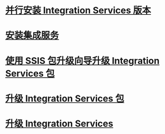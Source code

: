 # [并行安装 Integration Services 版本](installing-integration-services-versions-side-by-side.md)
# [安装集成服务](install-integration-services.md)
# [使用 SSIS 包升级向导升级 Integration Services 包](upgrade-integration-services-packages-using-the-ssis-package-upgrade-wizard.md)
# [升级 Integration Services 包](upgrade-integration-services-packages.md)
# [升级 Integration Services](upgrade-integration-services.md)
